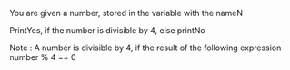 You are given a number, stored in the variable with the nameN

PrintYes, if the number is divisible by 4, else printNo

Note : A number is divisible by 4, if the result of the following expression number % 4 == 0
